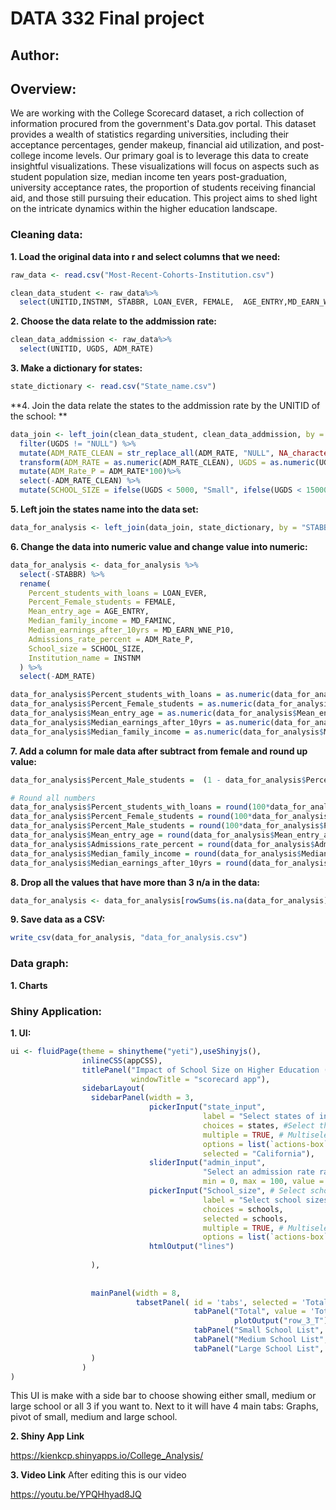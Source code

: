 # DATA 332 Final project

## Author: 


## Overview:
   We are working with the College Scorecard dataset, a rich collection of information procured from the government's Data.gov portal. This dataset provides a wealth of statistics regarding universities, including their acceptance percentages, gender makeup, financial aid utilization, and post-college income levels. Our primary goal is to leverage this data to create insightful visualizations. These visualizations will focus on aspects such as student population size, median income ten years post-graduation, university acceptance rates, the proportion of students receiving financial aid, and those still pursuing their education. This project aims to shed light on the intricate dynamics within the higher education landscape.

### Cleaning data:

**1. Load the original data into r and select columns that we need:**

```r
raw_data <- read.csv("Most-Recent-Cohorts-Institution.csv")

clean_data_student <- raw_data%>%
  select(UNITID,INSTNM, STABBR, LOAN_EVER, FEMALE,  AGE_ENTRY,MD_EARN_WNE_P10, MD_FAMINC)
```
 
**2. Choose the data relate to the addmission rate:**

```r
clean_data_addmission <- raw_data%>%
  select(UNITID, UGDS, ADM_RATE)
```

**3. Make a dictionary for states:**
```r
state_dictionary <- read.csv("State_name.csv")
```

**4. Join the data relate the states to the addmission rate by the UNITID of the school: **
```r
data_join <- left_join(clean_data_student, clean_data_addmission, by = "UNITID") %>% 
  filter(UGDS != "NULL") %>% 
  mutate(ADM_RATE_CLEAN = str_replace_all(ADM_RATE, "NULL", NA_character_)) %>%
  transform(ADM_RATE = as.numeric(ADM_RATE_CLEAN), UGDS = as.numeric(UGDS)) %>%
  mutate(ADM_Rate_P = ADM_RATE*100)%>%
  select(-ADM_RATE_CLEAN) %>%
  mutate(SCHOOL_SIZE = ifelse(UGDS < 5000, "Small", ifelse(UGDS < 15000, "Medium", "Large")))
```

**5. Left join the states name into the data set:**
```r
data_for_analysis <- left_join(data_join, state_dictionary, by = "STABBR")
```

**6. Change the data into numeric value and change value into numeric:**
```r
data_for_analysis <- data_for_analysis %>%
  select(-STABBR) %>%
  rename(
    Percent_students_with_loans = LOAN_EVER,
    Percent_Female_students = FEMALE,
    Mean_entry_age = AGE_ENTRY,
    Median_family_income = MD_FAMINC,
    Median_earnings_after_10yrs = MD_EARN_WNE_P10,
    Admissions_rate_percent = ADM_Rate_P,
    School_size = SCHOOL_SIZE,
    Institution_name = INSTNM
  ) %>%
  select(-ADM_RATE)

data_for_analysis$Percent_students_with_loans = as.numeric(data_for_analysis$Percent_students_with_loans)
data_for_analysis$Percent_Female_students = as.numeric(data_for_analysis$Percent_Female_students)
data_for_analysis$Mean_entry_age = as.numeric(data_for_analysis$Mean_entry_age)
data_for_analysis$Median_earnings_after_10yrs = as.numeric(data_for_analysis$Median_earnings_after_10yrs)
data_for_analysis$Median_family_income = as.numeric(data_for_analysis$Median_family_income)
```

**7. Add a column for male data after subtract from female and round up value:**
```r
data_for_analysis$Percent_Male_students =  (1 - data_for_analysis$Percent_Female_students)

# Round all numbers
data_for_analysis$Percent_students_with_loans = round(100*data_for_analysis$Percent_students_with_loans, 2)
data_for_analysis$Percent_Female_students = round(100*data_for_analysis$Percent_Female_students, 2)
data_for_analysis$Percent_Male_students = round(100*data_for_analysis$Percent_Male_students, 2)
data_for_analysis$Mean_entry_age = round(data_for_analysis$Mean_entry_age, 0)
data_for_analysis$Admissions_rate_percent = round(data_for_analysis$Admissions_rate_percent, 2)
data_for_analysis$Median_family_income = round(data_for_analysis$Median_family_income, 0)
data_for_analysis$Median_earnings_after_10yrs = round(data_for_analysis$Median_earnings_after_10yrs, 0)

```
**8. Drop all the values that have more than 3 n/a in the data:**
```r
data_for_analysis <- data_for_analysis[rowSums(is.na(data_for_analysis)) < 3, ]

```

**9. Save data as a CSV:**
```r
write_csv(data_for_analysis, "data_for_analysis.csv")
```

### Data graph:
**1. Charts** 



### Shiny Application:
**1. UI:**
```r
ui <- fluidPage(theme = shinytheme("yeti"),useShinyjs(),
                inlineCSS(appCSS),
                titlePanel("Impact of School Size on Higher Education (USA)", 
                           windowTitle = "scorecard app"),
                sidebarLayout(
                  sidebarPanel(width = 3,
                               pickerInput("state_input", 
                                           label = "Select states of interest", 
                                           choices = states, #Select the states of interest. 
                                           multiple = TRUE, # Multiselection is possible
                                           options = list(`actions-box` = TRUE), 
                                           selected = "California"),
                               sliderInput("admin_input", 
                                           "Select an admission rate range",
                                           min = 0, max = 100, value = c(0, 100), post="%"),
                               pickerInput("School_size", # Select school size
                                           label = "Select school sizes", 
                                           choices = schools, 
                                           selected = schools,
                                           multiple = TRUE, # Multiselection is possible
                                           options = list(`actions-box` = TRUE)),
                               htmlOutput("lines")
                               
                  ),
                  
                
                  mainPanel(width = 8,
                            tabsetPanel( id = 'tabs', selected = 'Total',
                                         tabPanel("Total", value = 'Total', plotOutput("row_1_T"), plotOutput("row_2_T"), 
                                                  plotOutput("row_3_T")),
                                         tabPanel("Small School List", value = 'Small', tableOutput("small_T")),
                                         tabPanel("Medium School List",value = 'Medium', tableOutput("medium_T")),
                                         tabPanel("Large School List", value = 'Large', tableOutput("large_T")))
                  )
                )
)
```
This UI is make with a side bar to choose showing either small, medium or large school or all 3 if you want to. Next to it will have 4 main tabs: Graphs, pivot of small, medium and large school. 

**2. Shiny App Link**

https://kienkcp.shinyapps.io/College_Analysis/

**3. Video Link**
After editing this is our video

https://youtu.be/YPQHhyad8JQ


